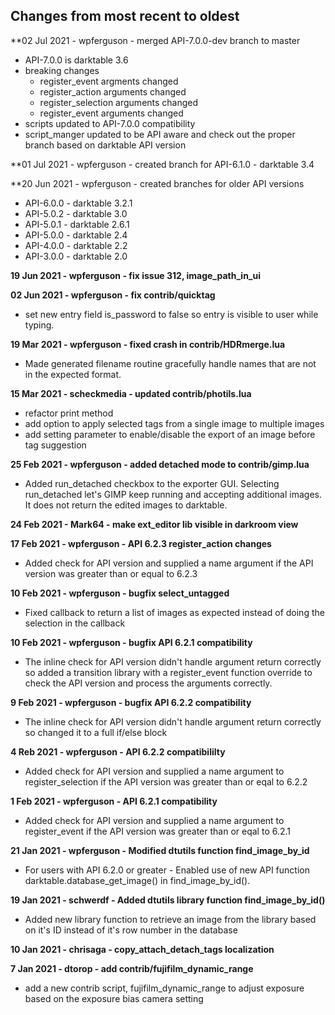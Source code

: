 ## Changes from most recent to oldest
**02 Jul 2021 - wpferguson - merged API-7.0.0-dev branch to master
* API-7.0.0 is darktable 3.6
* breaking changes
  * register_event argments changed
  * register_action arguments changed
  * register_selection arguments changed
  * register_event arguments changed
* scripts updated to API-7.0.0 compatibility
* script_manger updated to be API aware and check out the proper branch
  based on darktable API version

**01 Jul 2021 - wpferguson - created branch for API-6.1.0 - darktable 3.4

**20 Jun 2021 - wpferguson - created branches for older API versions
* API-6.0.0 - darktable 3.2.1
* API-5.0.2 - darktable 3.0
* API-5.0.1 - darktable 2.6.1
* API-5.0.0 - darktable 2.4
* API-4.0.0 - darktable 2.2
* API-3.0.0 - darktable 2.0

**19 Jun 2021 - wpferguson - fix issue 312, image_path_in_ui**

**02 Jun 2021 - wpferguson - fix contrib/quicktag**
* set new entry field is_password to false so entry
is visible to user while typing.

**19 Mar 2021 - wpferguson - fixed crash in contrib/HDRmerge.lua**
* Made generated filename routine gracefully handle names that
are not in the expected format.

**15 Mar 2021 - scheckmedia - updated contrib/photils.lua**
* refactor print method
* add option to apply selected tags from a single image to multiple images
* add setting parameter to enable/disable the export of an image before tag suggestion

**25 Feb 2021 - wpferguson - added detached mode to contrib/gimp.lua**

* Added run_detached checkbox to the exporter GUI.  Selecting run_detached
let's GIMP keep running and accepting additional images.  It does not return
the edited images to darktable.

**24 Feb 2021 - Mark64 - make ext_editor lib visible in darkroom view**

**17 Feb 2021 - wpferguson - API 6.2.3 register_action changes**

* Added check for API version and supplied a name argument if the 
API version was greater than or equal to 6.2.3 

**10 Feb 2021 - wpferguson - bugfix select_untagged**

* Fixed callback to return a list of images as expected instead of
doing the selection in the callback

**10 Feb 2021 - wpferguson - bugfix API 6.2.1 compatibility**

* The inline check for API version didn't handle argument return
correctly so added a transition library with a register_event function
override to check the API version and process the arguments correctly.

**9 Feb 2021 - wpferguson - bugfix API 6.2.2 compatibility**

* The inline check for API version didn't handle argument return
correctly so changed it to a full if/else block 

**4 Reb 2021 - wpferguson - API 6.2.2 compatibililty**

* Added check for API version and supplied a name argument to register_selection
if the API version was greater than or eqal to 6.2.2 

**1 Feb 2021 - wpferguson - API 6.2.1 compatibility**

* Added check for API version and supplied a name argument to register_event
if the API version was greater than or eqal to 6.2.1 

**21 Jan 2021 - wpferguson - Modified dtutils function find_image_by_id**

* For users with API 6.2.0 or greater - Enabled use of new API function
darktable.database_get_image() in find_image_by_id().

**19 Jan 2021 - schwerdf - Added dtutils library function find_image_by_id()**

* Added new library function to retrieve an image from the library based on it's ID instead
of it's row number in the database 

**10 Jan 2021 - chrisaga - copy_attach_detach_tags localization**

**7 Jan 2021 - dtorop - add contrib/fujifilm_dynamic_range**

* add a new contrib script, fujifilm_dynamic_range to adjust exposure
based on the exposure bias camera setting

